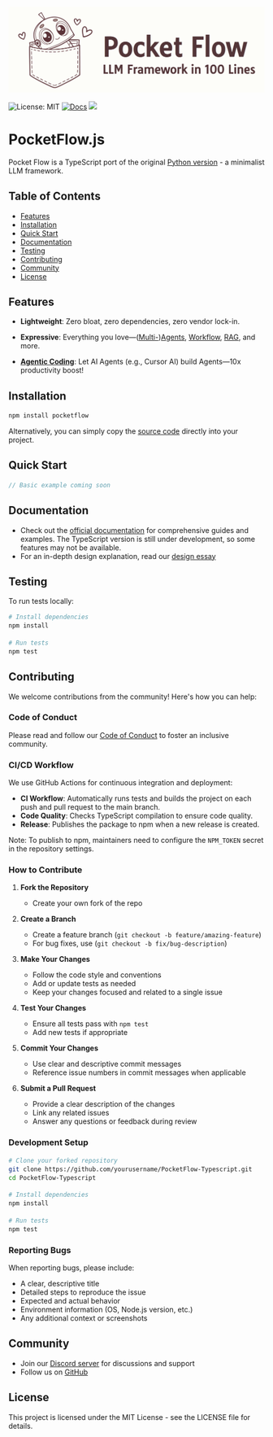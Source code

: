 <div align="center">
  <img src="https://raw.githubusercontent.com/The-Pocket/.github/main/assets/title.png" width="600"/>
</div>

![License: MIT](https://img.shields.io/badge/License-MIT-yellow.svg)
[![Docs](https://img.shields.io/badge/docs-latest-blue)](https://the-pocket.github.io/PocketFlow/)
<a href="https://discord.gg/hUHHE9Sa6T">
<img src="https://img.shields.io/discord/1346833819172601907?logo=discord&style=flat">
</a>

# PocketFlow.js

Pocket Flow is a TypeScript port of the original [Python version](https://github.com/The-Pocket/PocketFlow) - a minimalist LLM framework.

## Table of Contents

- [Features](#features)
- [Installation](#installation)
- [Quick Start](#quick-start)
- [Documentation](#documentation)
- [Testing](#testing)
- [Contributing](#contributing)
- [Community](#community)
- [License](#license)

## Features

- **Lightweight**: Zero bloat, zero dependencies, zero vendor lock-in.

- **Expressive**: Everything you love—([Multi-](https://the-pocket.github.io/PocketFlow/design_pattern/multi_agent.html))[Agents](https://the-pocket.github.io/PocketFlow/design_pattern/agent.html), [Workflow](https://the-pocket.github.io/PocketFlow/design_pattern/workflow.html), [RAG](https://the-pocket.github.io/PocketFlow/design_pattern/rag.html), and more.

- **[Agentic Coding](https://zacharyhuang.substack.com/p/agentic-coding-the-most-fun-way-to)**: Let AI Agents (e.g., Cursor AI) build Agents—10x productivity boost!

## Installation

```bash
npm install pocketflow
```

Alternatively, you can simply copy the [source code](src/index.ts) directly into your project.

## Quick Start

```typescript
// Basic example coming soon
```

## Documentation

- Check out the [official documentation](https://the-pocket.github.io/PocketFlow/) for comprehensive guides and examples. The TypeScript version is still under development, so some features may not be available.
- For an in-depth design explanation, read our [design essay](https://github.com/The-Pocket/.github/blob/main/profile/pocketflow.md)

## Testing

To run tests locally:

```bash
# Install dependencies
npm install

# Run tests
npm test
```

## Contributing

We welcome contributions from the community! Here's how you can help:

### Code of Conduct

Please read and follow our [Code of Conduct](CODE_OF_CONDUCT.md) to foster an inclusive community.

### CI/CD Workflow

We use GitHub Actions for continuous integration and deployment:

- **CI Workflow**: Automatically runs tests and builds the project on each push and pull request to the main branch.
- **Code Quality**: Checks TypeScript compilation to ensure code quality.
- **Release**: Publishes the package to npm when a new release is created.

Note: To publish to npm, maintainers need to configure the `NPM_TOKEN` secret in the repository settings.

### How to Contribute

1. **Fork the Repository**

   - Create your own fork of the repo

2. **Create a Branch**

   - Create a feature branch (`git checkout -b feature/amazing-feature`)
   - For bug fixes, use (`git checkout -b fix/bug-description`)

3. **Make Your Changes**

   - Follow the code style and conventions
   - Add or update tests as needed
   - Keep your changes focused and related to a single issue

4. **Test Your Changes**

   - Ensure all tests pass with `npm test`
   - Add new tests if appropriate

5. **Commit Your Changes**

   - Use clear and descriptive commit messages
   - Reference issue numbers in commit messages when applicable

6. **Submit a Pull Request**
   - Provide a clear description of the changes
   - Link any related issues
   - Answer any questions or feedback during review

### Development Setup

```bash
# Clone your forked repository
git clone https://github.com/yourusername/PocketFlow-Typescript.git
cd PocketFlow-Typescript

# Install dependencies
npm install

# Run tests
npm test
```

### Reporting Bugs

When reporting bugs, please include:

- A clear, descriptive title
- Detailed steps to reproduce the issue
- Expected and actual behavior
- Environment information (OS, Node.js version, etc.)
- Any additional context or screenshots

## Community

- Join our [Discord server](https://discord.gg/hUHHE9Sa6T) for discussions and support
- Follow us on [GitHub](https://github.com/The-Pocket)

## License

This project is licensed under the MIT License - see the LICENSE file for details.
